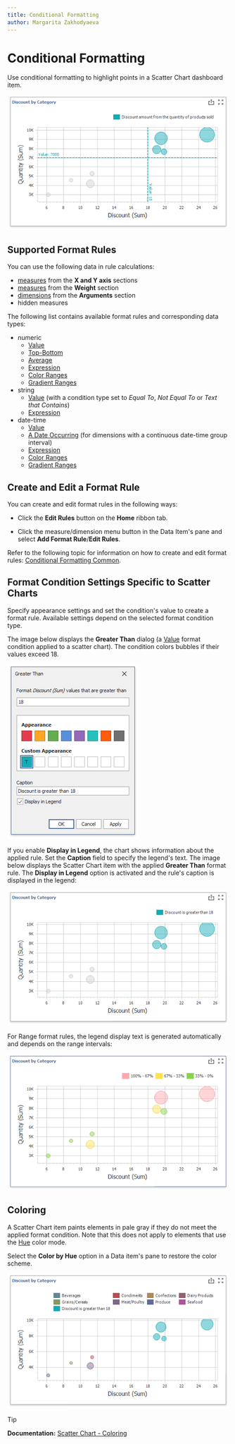 ```yaml
---
title: Conditional Formatting
author: Margarita Zakhodyaeva
---
```

# Conditional Formatting

Use conditional formatting to highlight points in a Scatter Chart dashboard item.

![win-scatter-chart-cf](../../../../images/win-scatter-chart-cf.png)

## Supported Format Rules

You can use the following data in rule calculations:

- [measures](../../binding-dashboard-items-to-data/binding-dashboard-items-to-data.md) from the **X and Y axis** sections 
- [measures](../../binding-dashboard-items-to-data/binding-dashboard-items-to-data.md) from the **Weight** section
- [dimensions](../../binding-dashboard-items-to-data/binding-dashboard-items-to-data.md) from the **Arguments** section 
- hidden measures 

The following list contains available format rules and corresponding data types:

* numeric
	* [Value](../../appearance-customization/conditional-formatting/value.md)
	* [Top-Bottom](../../appearance-customization/conditional-formatting/top-bottom.md)
	* [Average](../../appearance-customization/conditional-formatting/average.md)
	* [Expression](../../appearance-customization/conditional-formatting/expression.md)
	* [Color Ranges](../../appearance-customization/conditional-formatting/color-ranges.md)
	* [Gradient Ranges](../../appearance-customization/conditional-formatting/gradient-ranges.md)
* string 
	* [Value](../../appearance-customization/conditional-formatting/value.md) (with a condition type set to _Equal To_, _Not Equal To_ or _Text that Contains_)
	* [Expression](../../appearance-customization/conditional-formatting/expression.md)
* date-time
	* [Value](../../appearance-customization/conditional-formatting/value.md)
	* [A Date Occurring](../../appearance-customization/conditional-formatting/value.md) (for dimensions with a continuous date-time group interval)
	* [Expression](../../appearance-customization/conditional-formatting/expression.md)
	* [Color Ranges](../../appearance-customization/conditional-formatting/color-ranges.md)
	* [Gradient Ranges](../../appearance-customization/conditional-formatting/gradient-ranges.md)


## Create and Edit a Format Rule

You can create and edit format rules in the following ways:

* Click the **Edit Rules** button on the **Home** ribbon tab. 

* Click the measure/dimension menu button in the Data Item's pane and select **Add Format Rule**/**Edit Rules**. 

Refer to the following topic for information on how to create and edit format rules: [Conditional Formatting Common](../../appearance-customization/conditional-formatting.md).

## Format Condition Settings Specific to Scatter Charts

Specify appearance settings and set the condition's value to create a format rule. Available settings depend on the selected format condition type.

The image below displays the **Greater Than** dialog (a [Value](../../appearance-customization/conditional-formatting/value.md) format condition applied to a scatter chart). The condition colors bubbles if their values exceed 18.

![win-scatter-chart-cf-appearance-settings-dialog](../../../../images/win-scatter-chart-cf-appearance-settings-dialog.png)

If you enable **Display in Legend**, the chart shows information about the applied rule. Set the **Caption** field to specify the legend's text.
The image below displays the Scatter Chart item with the applied **Greater Than** format rule. The **Display in Legend** option is activated and the rule's caption is displayed in the legend:

![win-scatter-chart-conditional-formatting](../../../../images/win-scatter-chart-conditional-formatting.png)

For Range format rules, the legend display text is generated automatically and depends on the range intervals:

![win-scatter-chart-with-range-rule](../../../../images/win-scatter-chart-with-range-rule.png)

## Coloring 

A Scatter Chart item paints elements in pale gray if they do not meet the applied format condition. Note that this does not apply to elements that use the [Hue](coloring.md) color mode.

Select the **Color by Hue** option in a Data item's pane to restore the color scheme. 

![win-scatter-chart-color-by-hue](../../../../images/win-scatter-chart-color-by-hue-with-cf.png)

> [!Tip]
> **Documentation:**
> [Scatter Chart - Coloring](coloring.md)
